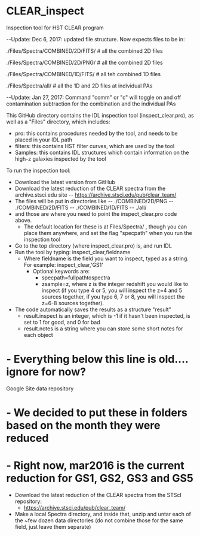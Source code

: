 # CLEAR_inspect
Inspection tool for HST CLEAR program

--Update: Dec 6, 2017:  updated file structure.   Now expects files to
be in:

./Files/Spectra/COMBINED/2D/FITS/   # all the combined 2D files

./Files/Spectra/COMBINED/2D/PNG/   # all the combined 2D files

./Files/Spectra/COMBINED/1D/FITS/   # all teh combined 1D files

./Files/Spectra/all/      #  all the 1D and 2D files at individual PAs

--Update: Jan 27, 2017:  Command "comm" or "c" will toggle on and off contamination subtraction for the combination and the individual PAs

This GitHub directory contains the IDL inspection tool (inspect_clear.pro), as well as a "Files" directory, which includes:
- pro: this contains procedures needed by the tool, and needs to be placed in your IDL path
- filters: this contains HST filter curves, which are used by the tool
- Samples: this contains IDL structures which contain information on the high-z galaxies inspected by the tool

To run the inspection tool:
- Download the latest version from GitHub
- Download the latest reduction of the CLEAR spectra from the
archive.stsci.edu site
-- https://archive.stsci.edu/pub/clear_team/
- The files will be put in directories like
-- ./COMBINED/2D/PNG
-- ./COMBINED/2D/FITS
-- ./COMBINED/1D/FITS
-- ./all/
- and those are where you need to point the inspect_clear.pro code
  above.  
  - The default location for these is at Files/Spectra/ , though you can place
them anywhere, and set the flag "specpath" when you run the inspection tool
- Go to the top directory (where inspect_clear.pro) is, and run IDL
- Run the tool by typing: inspect_clear,fieldname
  - Where fieldname is the field you want to inspect, typed as a string.  For example:  inspect_clear,'GS1'
    - Optional keywords are:
        - specpath=fullpathtospectra
        - zsample=z, where z is the integer redshift you would like to inspect (if you type 4 or 5, you will inspect the
        z=4 and 5 sources together, if you type 6, 7 or 8, you will inspect the z=6-8 sources together).
- The code automatically saves the results as a structure "result"
  - result.inspect is an integer, which is -1 if it hasn't been inspected, is set to 1 for good, and 0 for bad
  - result.notes is a string where you can store some short notes for each object

# - Everything below this line is old.... ignore for now?

Google Site data repository
#  - We decided to put these in folders based on the month they were reduced
#    - Right now, mar2016 is the current reduction for GS1, GS2, GS3 and GS5
- Download the latest reduction of the CLEAR spectra from the STScI repository:
     - https://archive.stsci.edu/pub/clear_team/
- Make a local Spectra directory, and inside that, unzip and untar each of the ~few dozen data directories (do not combine those for the same field, just leave them separate)
  
